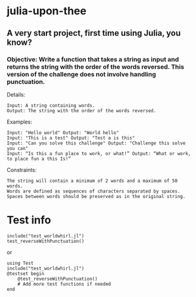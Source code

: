 # julia-upon-thee

## A very start project, first time using Julia, you know?

### Objective: Write a function that takes a string as input and returns the string with the order of the words reversed. This version of the challenge does not involve handling punctuation.

Details:

    Input: A string containing words.
    Output: The string with the order of the words reversed.

 

Examples:

    Input: "Hello world" Output: "World hello"
    Input: "This is a test" Output: "Test a is this"
    Input: "Can you solve this challenge" Output: "Challenge this solve you can"
    Input: “Is this a fun place to work, or what!” Output: “What or work, to place fun a this Is!”

 

Constraints:

    The string will contain a minimum of 2 words and a maximum of 50 words.
    Words are defined as sequences of characters separated by spaces.
    Spaces between words should be preserved as in the original string.



# Test info

    include("test_worldwhirl.jl")
    test_reverseWithPunctuation()

or

    using Test
    include("test_worldwhirl.jl")
    @testset begin
        @test_reverseWithPunctuation()
        # Add more test functions if needed
    end
